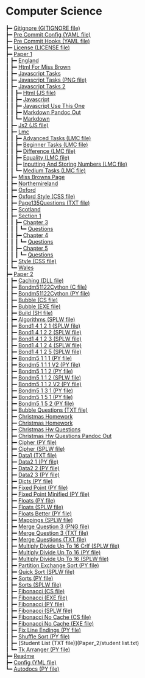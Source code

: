 # Computer Science

┣━ [Gitignore (GITIGNORE file)](.gitignore)  
┣━ [Pre Commit Config (YAML file)](.pre-commit-config.yaml)  
┣━ [Pre Commit Hooks (YAML file)](.pre-commit-hooks.yaml)  
┣━ [License (LICENSE file)](LICENSE)  
┣━ [Paper 1](Paper_1/index.html)  
┃  ┣━ [England](Paper_1/england.html)  
┃  ┣━ [Html For Miss Brown](Paper_1/html_for_miss_brown.html)  
┃  ┣━ [Javascript Tasks](Paper_1/javascript_tasks.html)  
┃  ┣━ [Javascript Tasks (PNG file)](Paper_1/javascript_tasks.png)  
┃  ┣━ [Javascript Tasks 2](Paper_1/javascript_tasks_2/index.html)  
┃  ┃  ┣━ [Html (JS file)](Paper_1/javascript_tasks_2/html.js)  
┃  ┃  ┣━ [Javascript](Paper_1/javascript_tasks_2/javascript.html)  
┃  ┃  ┣━ [Javascript Use This One](Paper_1/javascript_tasks_2/javascript_USE_THIS_ONE.html)  
┃  ┃  ┣━ [Markdown Pandoc Out](Paper_1/javascript_tasks_2/markdown-pandoc-out.html)  
┃  ┃  ┗━ [Markdown](Paper_1/javascript_tasks_2/markdown.html)  
┃  ┣━ [Js2 (JS file)](Paper_1/js2.js)  
┃  ┣━ [Lmc](Paper_1/lmc/index.html)  
┃  ┃  ┣━ [Advanced Tasks (LMC file)](Paper_1/lmc/advanced_tasks.lmc)  
┃  ┃  ┣━ [Beginner Tasks (LMC file)](Paper_1/lmc/beginner_tasks.lmc)  
┃  ┃  ┣━ [Difference (LMC file)](Paper_1/lmc/difference.lmc)  
┃  ┃  ┣━ [Equality (LMC file)](Paper_1/lmc/equality.lmc)  
┃  ┃  ┣━ [Inputting And Storing Numbers (LMC file)](Paper_1/lmc/inputting_and_storing_numbers.lmc)  
┃  ┃  ┗━ [Medium Tasks (LMC file)](Paper_1/lmc/medium_tasks.lmc)  
┃  ┣━ [Miss Browns Page](Paper_1/miss_browns_page.html)  
┃  ┣━ [Northernireland](Paper_1/northernIreland.html)  
┃  ┣━ [Oxford](Paper_1/oxford.html)  
┃  ┣━ [Oxford Style (CSS file)](Paper_1/oxford_style.css)  
┃  ┣━ [Page135Questions (TXT file)](Paper_1/page135questions.txt)  
┃  ┣━ [Scotland](Paper_1/scotland.html)  
┃  ┣━ [Section 1](Paper_1/section_1/index.html)  
┃  ┃  ┣━ [Chapter 3](Paper_1/section_1/chapter_3/index.html)  
┃  ┃  ┃  ┗━ [Questions](Paper_1/section_1/chapter_3/questions.html)  
┃  ┃  ┣━ [Chapter 4](Paper_1/section_1/chapter_4/index.html)  
┃  ┃  ┃  ┗━ [Questions](Paper_1/section_1/chapter_4/questions.html)  
┃  ┃  ┣━ [Chapter 5](Paper_1/section_1/chapter_5/index.html)  
┃  ┃  ┃  ┗━ [Questions](Paper_1/section_1/chapter_5/questions.html)  
┃  ┣━ [Style (CSS file)](Paper_1/style.css)  
┃  ┗━ [Wales](Paper_1/wales.html)  
┣━ [Paper 2](Paper_2/index.html)  
┃  ┣━ [Caching (DLL file)](Paper_2/Caching.dll)  
┃  ┣━ [Bondm51122Cython (C file)](Paper_2/bondm51122cython.c)  
┃  ┣━ [Bondm51122Cython (PY file)](Paper_2/bondm51122cython.py)  
┃  ┣━ [Bubble (CS file)](Paper_2/bubble.cs)  
┃  ┣━ [Bubble (EXE file)](Paper_2/bubble.exe)  
┃  ┣━ [Build (SH file)](Paper_2/build.sh)  
┃  ┣━ [Algorithms (SPLW file)](Paper_2/colliert_algorithms.splw)  
┃  ┣━ [Bond1 4 1 2 1 (SPLW file)](Paper_2/colliert_bond1-4.1.2-1.splw)  
┃  ┣━ [Bond1 4 1 2 2 (SPLW file)](Paper_2/colliert_bond1-4.1.2-2.splw)  
┃  ┣━ [Bond1 4 1 2 3 (SPLW file)](Paper_2/colliert_bond1-4.1.2-3.splw)  
┃  ┣━ [Bond1 4 1 2 4 (SPLW file)](Paper_2/colliert_bond1-4.1.2-4.splw)  
┃  ┣━ [Bond1 4 1 2 5 (SPLW file)](Paper_2/colliert_bond1-4.1.2-5.splw)  
┃  ┣━ [Bondm5 1 1 1 (PY file)](Paper_2/colliert_bondm5.1.1-1.py)  
┃  ┣━ [Bondm5 1 1 1 V2 (PY file)](Paper_2/colliert_bondm5.1.1-1_v2.py)  
┃  ┣━ [Bondm5 1 1 2 (PY file)](Paper_2/colliert_bondm5.1.1-2.py)  
┃  ┣━ [Bondm5 1 1 2 (SPLW file)](Paper_2/colliert_bondm5.1.1-2.splw)  
┃  ┣━ [Bondm5 1 1 2 V2 (PY file)](Paper_2/colliert_bondm5.1.1-2_v2.py)  
┃  ┣━ [Bondm5 1 3 1 (PY file)](Paper_2/colliert_bondm5.1.3-1.py)  
┃  ┣━ [Bondm5 1 5 1 (PY file)](Paper_2/colliert_bondm5.1.5-1.py)  
┃  ┣━ [Bondm5 1 5 2 (PY file)](Paper_2/colliert_bondm5.1.5-2.py)  
┃  ┣━ [Bubble Questions (TXT file)](Paper_2/colliert_bubble_questions.txt)  
┃  ┣━ [Christmas Homework](Paper_2/colliert_christmas_homework.html)  
┃  ┣━ [Christmas Homework](Paper_2/colliert_christmas_homework.html)  
┃  ┣━ [Christmas Hw Questions](Paper_2/colliert_christmas_hw_questions.html)  
┃  ┣━ [Christmas Hw Questions Pandoc Out](Paper_2/colliert_christmas_hw_questions_pandoc_out.html)  
┃  ┣━ [Cipher (PY file)](Paper_2/colliert_cipher.py)  
┃  ┣━ [Cipher (SPLW file)](Paper_2/colliert_cipher.splw)  
┃  ┣━ [Data1 (TXT file)](Paper_2/colliert_data1.txt)  
┃  ┣━ [Data2 1 (PY file)](Paper_2/colliert_data2-1.py)  
┃  ┣━ [Data2 2 (PY file)](Paper_2/colliert_data2-2.py)  
┃  ┣━ [Data2 3 (PY file)](Paper_2/colliert_data2-3.py)  
┃  ┣━ [Dicts (PY file)](Paper_2/colliert_dicts.py)  
┃  ┣━ [Fixed Point (PY file)](Paper_2/colliert_fixed-point.py)  
┃  ┣━ [Fixed Point Minified (PY file)](Paper_2/colliert_fixed-point_minified.py)  
┃  ┣━ [Floats (PY file)](Paper_2/colliert_floats.py)  
┃  ┣━ [Floats (SPLW file)](Paper_2/colliert_floats.splw)  
┃  ┣━ [Floats Better (PY file)](Paper_2/colliert_floats_better.py)  
┃  ┣━ [Mappings (SPLW file)](Paper_2/colliert_mappings.splw)  
┃  ┣━ [Merge Question 3 (PNG file)](Paper_2/colliert_merge_question_3.png)  
┃  ┣━ [Merge Question 3 (TXT file)](Paper_2/colliert_merge_question_3.txt)  
┃  ┣━ [Merge Questions (TXT file)](Paper_2/colliert_merge_questions.txt)  
┃  ┣━ [Multiply Divide Up To 16 Crlf (SPLW file)](Paper_2/colliert_multiply_divide_up_to_16-crlf.splw)  
┃  ┣━ [Multiply Divide Up To 16 (PY file)](Paper_2/colliert_multiply_divide_up_to_16.py)  
┃  ┣━ [Multiply Divide Up To 16 (SPLW file)](Paper_2/colliert_multiply_divide_up_to_16.splw)  
┃  ┣━ [Partition Exchange Sort (PY file)](Paper_2/colliert_partition_exchange_sort.py)  
┃  ┣━ [Quick Sort (SPLW file)](Paper_2/colliert_quick_sort.splw)  
┃  ┣━ [Sorts (PY file)](Paper_2/colliert_sorts.py)  
┃  ┣━ [Sorts (SPLW file)](Paper_2/colliert_sorts.splw)  
┃  ┣━ [Fibonacci (CS file)](Paper_2/fibonacci.cs)  
┃  ┣━ [Fibonacci (EXE file)](Paper_2/fibonacci.exe)  
┃  ┣━ [Fibonacci (PY file)](Paper_2/fibonacci.py)  
┃  ┣━ [Fibonacci (SPLW file)](Paper_2/fibonacci.splw)  
┃  ┣━ [Fibonacci No Cache (CS file)](Paper_2/fibonacci_no_cache.cs)  
┃  ┣━ [Fibonacci No Cache (EXE file)](Paper_2/fibonacci_no_cache.exe)  
┃  ┣━ [Fix Line Endings (PY file)](Paper_2/fix_line_endings.py)  
┃  ┣━ [Shuffle Sort (PY file)](Paper_2/shuffle_sort.py)  
┃  ┣━ [Student List (TXT file)](Paper_2/student list.txt)  
┃  ┗━ [Tk Arranger (PY file)](Paper_2/tk_arranger.py)  
┣━ [Readme](README.html)  
┣━ [Config (YML file)](_config.yml)  
┗━ [Autodocs (PY file)](autodocs.py)
